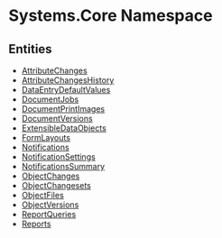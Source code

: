 ﻿---
uid: Systems.Core
---
# Systems.Core Namespace

## Entities
- [AttributeChanges](Systems.Core.AttributeChanges.md)  
- [AttributeChangesHistory](Systems.Core.AttributeChangesHistory.md)  
- [DataEntryDefaultValues](Systems.Core.DataEntryDefaultValues.md)  
- [DocumentJobs](Systems.Core.DocumentJobs.md)  
- [DocumentPrintImages](Systems.Core.DocumentPrintImages.md)  
- [DocumentVersions](Systems.Core.DocumentVersions.md)  
- [ExtensibleDataObjects](Systems.Core.ExtensibleDataObjects.md)  
- [FormLayouts](Systems.Core.FormLayouts.md)  
- [Notifications](Systems.Core.Notifications.md)  
- [NotificationSettings](Systems.Core.NotificationSettings.md)  
- [NotificationsSummary](Systems.Core.NotificationsSummary.md)  
- [ObjectChanges](Systems.Core.ObjectChanges.md)  
- [ObjectChangesets](Systems.Core.ObjectChangesets.md)  
- [ObjectFiles](Systems.Core.ObjectFiles.md)  
- [ObjectVersions](Systems.Core.ObjectVersions.md)  
- [ReportQueries](Systems.Core.ReportQueries.md)  
- [Reports](Systems.Core.Reports.md)  

